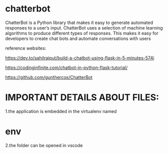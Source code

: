 # chatterbot

ChatterBot is a Python library that makes it easy to generate automated responses to a user’s input. ChatterBot uses a selection of machine learning algorithms to produce different types of responses. This makes it easy for developers to create chat bots and automate conversations with users

reference websites:

https://dev.to/sahilrajput/build-a-chatbot-using-flask-in-5-minutes-574i

https://codinginfinite.com/chatbot-in-python-flask-tutorial/

https://github.com/gunthercox/ChatterBot

# IMPORTANT DETAILS ABOUT FILES:
1.the application is embedded in the virtualenv named 
# env

2.the folder can be opened in vscode
